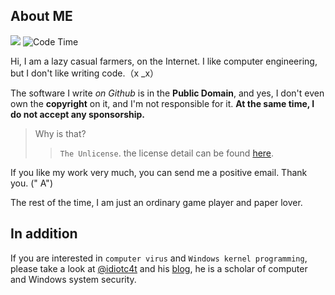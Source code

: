 
## About ME

[![](https://img.shields.io/discord/828070178897133638)](https://discord.gg/wwZyJ3Etwt)
![Code Time](https://img.shields.io/endpoint?style=social&url=https://codetime-api.datreks.com/badge/1465?logoColor=dark%26project=%26recentMS=1296000000%26showProject=false)

Hi, I am a lazy casual farmers, on the Internet. 
I like computer engineering, but I don't like writing code.（x _x）

The software I write *on Github* is in the **Public Domain**, and yes, I don't even own the **copyright** on it, and I'm not responsible for it. **At the same time, I do not accept any sponsorship.**

> Why is that?
> 
> > `The Unlicense`. the license detail can be found [here](https://unlicense.org/).


If you like my work very much, you can send me a positive email. Thank you. (" A")

The rest of the time, I am just an ordinary game player and paper lover.

## In addition


If you are interested in `computer virus` and `Windows kernel programming`, please take a look at [@idiotc4t](https://github.com/idiotc4t) and his [blog](https://idiotc4t.gitbook.io/), he is a scholar of computer and Windows system security.

